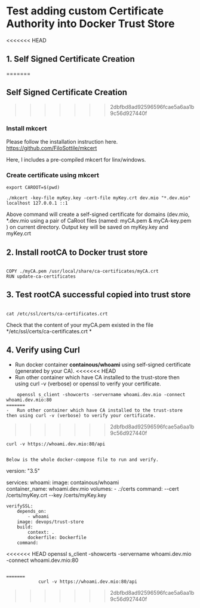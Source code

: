 # Test adding custom Certificate Authority into Docker Trust Store

<<<<<<< HEAD
## 1. Self Signed Certificate Creation
=======
## Self Signed Certificate Creation
>>>>>>> 2dbfbd8ad92596596fcae5a6aa1b9c56d927440f

### Install mkcert 

Please follow the installation instruction here. 
https://github.com/FiloSottile/mkcert

Here, I includes a pre-compiled mkcert for linx/windows.


### Create certificate using mkcert

```
export CAROOT=$(pwd)

./mkcert -key-file myKey.key -cert-file myKey.crt dev.mio "*.dev.mio" localhost 127.0.0.1 ::1

```

Above command will create a self-signed certificate for domains (dev.mio, *.dev.mio using a pair of CaRoot files (named: myCA.pem & myCA-key.pem ) on current directory. Output key will be saved on myKey.key and myKey.crt

## 2. Install rootCA to Docker trust store

```

COPY ./myCA.pem /usr/local/share/ca-certificates/myCA.crt
RUN update-ca-certificates

```

## 3. Test rootCA successful copied into trust store

```

cat /etc/ssl/certs/ca-certificates.crt 

```

Check that the content of your myCA.pem existed in the file */etc/ssl/certs/ca-certificates.crt *


## 4. Verify using Curl
-   Run docker container **containous/whoami** using self-signed certificate (generated by your CA).
<<<<<<< HEAD
-   Run other container which have CA installed to the trust-store then using curl -v (verbose) or openssl to verify your certificate.


```
    openssl s_client -showcerts -servername whoami.dev.mio -connect whoami.dev.mio:80
=======
-   Run other container which have CA installed to the trust-store then using curl -v (verbose) to verify your certificate.

```
>>>>>>> 2dbfbd8ad92596596fcae5a6aa1b9c56d927440f

    curl -v https://whoami.dev.mio:80/api

```    

Below is the whole docker-compose file to run and verify.

```

version: "3.5"

services:
    whoami:
        image: containous/whoami        
        container_name: whoami.dev.mio 
        volumes: 
            - .:/certs
        command: 
            --cert /certs/myKey.crt --key /certs/myKey.key

    verifySSL:
        depends_on: 
            - whoami
        image: devops/trust-store
        build:
            context: .
            dockerfile: Dockerfile                
        command: 
<<<<<<< HEAD
            openssl s_client -showcerts -servername whoami.dev.mio -connect whoami.dev.mio:80

```

=======
            curl -v https://whoami.dev.mio:80/api

```
>>>>>>> 2dbfbd8ad92596596fcae5a6aa1b9c56d927440f
